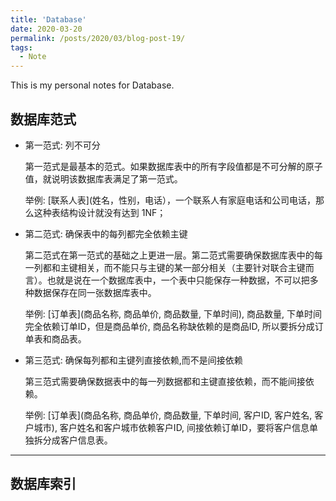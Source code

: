 ```yaml
---
title: 'Database'
date: 2020-03-20
permalink: /posts/2020/03/blog-post-19/
tags:
  - Note
---
```


This is my personal notes for Database.


数据库范式
-----------------
* 第一范式: 列不可分  

  第一范式是最基本的范式。如果数据库表中的所有字段值都是不可分解的原子值，就说明该数据库表满足了第一范式。  

  举例: [联系人表](姓名，性别，电话），一个联系人有家庭电话和公司电话，那么这种表结构设计就没有达到 1NF；

* 第二范式: 确保表中的每列都完全依赖主键

  第二范式在第一范式的基础之上更进一层。第二范式需要确保数据库表中的每一列都和主键相关，而不能只与主键的某一部分相关（主要针对联合主键而言）。也就是说在一个数据库表中，一个表中只能保存一种数据，不可以把多种数据保存在同一张数据库表中。

  举例: [订单表](商品名称, 商品单价, 商品数量, 下单时间), 商品数量, 下单时间完全依赖订单ID，但是商品单价, 商品名称缺依赖的是商品ID, 所以要拆分成订单表和商品表。

* 第三范式: 确保每列都和主键列直接依赖,而不是间接依赖  

  第三范式需要确保数据表中的每一列数据都和主键直接依赖，而不能间接依赖。

  举例: [订单表](商品名称, 商品单价, 商品数量, 下单时间, 客户ID, 客户姓名, 客户城市), 客户姓名和客户城市依赖客户ID, 间接依赖订单ID，要将客户信息单独拆分成客户信息表。


-----------------------------------

数据库索引
-------------

